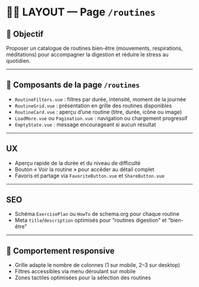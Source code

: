 # 🤸‍♀️ LAYOUT — Page `/routines`

## 🎯 Objectif
Proposer un catalogue de routines bien-être (mouvements, respirations, méditations) pour accompagner la digestion et réduire le stress au quotidien.

---

## 🧩 Composants de la page `/routines`

- `RoutineFilters.vue` : filtres par durée, intensité, moment de la journée
- `RoutineGrid.vue` : présentation en grille des routines disponibles
- `RoutineCard.vue` : aperçu d’une routine (titre, durée, icône ou image)
- `LoadMore.vue` ou `Pagination.vue` : navigation ou chargement progressif
- `EmptyState.vue` : message encourageant si aucun résultat

---

## UX

- Aperçu rapide de la durée et du niveau de difficulté
- Bouton « Voir la routine » pour accéder au détail complet
- Favoris et partage via `FavoriteButton.vue` et `ShareButton.vue`

---

## SEO

- Schéma `ExercisePlan` ou `HowTo` de schema.org pour chaque routine
- Meta `title`/`description` optimisés pour “routines digestion” et “bien-être”

---

## 📲 Comportement responsive

- Grille adapte le nombre de colonnes (1 sur mobile, 2–3 sur desktop)
- Filtres accessibles via menu déroulant sur mobile
- Zones tactiles optimisées pour la sélection des routines